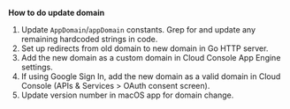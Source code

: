 **How to do update domain**

1. Update `AppDomain`/`appDomain` constants. Grep for and update any remaining hardcoded strings in code.
1. Set up redirects from old domain to new domain in Go HTTP server.
1. Add the new domain as a custom domain in Cloud Console App Engine settings.
1. If using Google Sign In, add the new domain as a valid domain in Cloud Console (APIs & Services > OAuth consent screen).
1. Update version number in macOS app for domain change.
